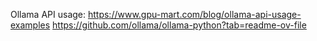 Ollama API usage:
https://www.gpu-mart.com/blog/ollama-api-usage-examples
https://github.com/ollama/ollama-python?tab=readme-ov-file
